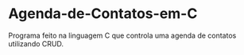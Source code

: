 # Agenda-de-Contatos-em-C
Programa feito na linguagem C que controla uma agenda de contatos utilizando CRUD.
